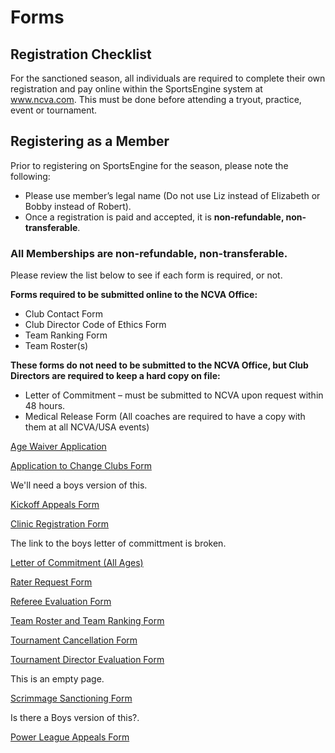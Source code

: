 # **Forms**

## Registration Checklist
For the sanctioned season, all individuals are required to complete their own registration and pay online within the SportsEngine system at www.ncva.com.  This must be done before attending a tryout, practice, event or tournament. 

## Registering as a Member 
Prior to registering on SportsEngine for the season, please note the following:
- Please use member’s legal name (Do not use Liz instead of Elizabeth or Bobby instead of Robert).
- Once a registration is paid and accepted, it is **non-refundable, non-transferable**.

<div class="--alertcallout --centered">
  <h3>All Memberships are non-refundable, non-transferable.</h3>
</div>

Please review the list below to see if each form is required, or not. 
 
**Forms required to be submitted online to the NCVA Office:** 
- Club Contact Form  
- Club Director Code of Ethics Form  
- Team Ranking Form  
- Team Roster(s)  

**These forms do not need to be submitted to the NCVA Office, but Club Directors are required to keep a hard copy on file:**
- Letter of Commitment – must be submitted to NCVA upon request within 48 hours.  
- Medical Release Form (All coaches are required to have a copy with them at all NCVA/USA events)
 
[Age Waiver Application]({{url_age_waiver}})

[Application to Change Clubs Form]({{url_change_of_club}})

<div class="--needsediting">

We'll need a boys version of this.

[Kickoff Appeals Form]({{url_seeding_appeal_form}})

</div>

[Clinic Registration Form](https://ncva.com/rulesclinic/)

<div class="--needsediting">The link to the boys letter of committment is broken.

[Letter of Commitment (All Ages)]({{url_letter_of_committment}})

</div>

[Rater Request Form]({{url_rater_request_form}})

[Referee Evaluation Form]({{url_referee_evaluation}})

[Team Roster and Team Ranking Form]({{url_roster_and_team_ranking_form}})

[Tournament Cancellation Form](https://ncva.com/tournamentcancellation/)

[Tournament Director Evaluation Form]({{url_tournament_director_evaluation}})

<div class="--needsediting">

This is an empty page.

[Scrimmage Sanctioning Form]({{url_scrimmage_sanction_form}})

</div>


<div class="--needsediting">

Is there a Boys version of this?.

[Power League Appeals Form]({{url_powerleague_appeal_form}})

</div>